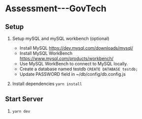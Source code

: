 # Assessment---GovTech

## Setup

1. Setup mySQL and mySQL workbench (optional)
    - Install MySQL https://dev.mysql.com/downloads/mysql/
    - Install MySQL WorkBench https://www.mysql.com/products/workbench/
    - Use MySQL WorkBench to connect to MySQL locally.
    - Create a database named testdb `CREATE DATABASE testdb;`
    - Update PASSWORD field in ~/db/config/db.config.js

2. Install dependencies `yarn install`


## Start Server
1. `yarn dev`